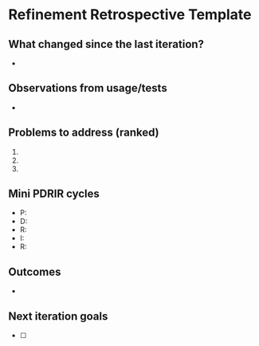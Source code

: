 # Refinement Retrospective Template

## What changed since the last iteration?

- 

## Observations from usage/tests

- 

## Problems to address (ranked)

1. 
2. 
3. 

## Mini PDRIR cycles

- P: 
- D: 
- R: 
- I: 
- R: 

## Outcomes

- 

## Next iteration goals

- [ ] 

